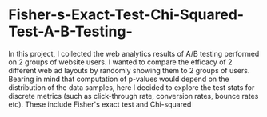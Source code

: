 # Fisher-s-Exact-Test-Chi-Squared-Test-A-B-Testing-
In this project, I collected the web analytics results of A/B testing performed on 2 groups of website users. I wanted to compare the efficacy of 2 different web ad layouts by randomly showing them to 2 groups of users. Bearing in mind that computation of p-values would depend on the distribution of the data samples, here I decided to explore the test stats for discrete metrics (such as click-through rate, conversion rates, bounce rates etc). These include Fisher's exact test and Chi-squared
